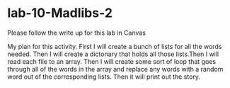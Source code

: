 # lab-10-Madlibs-2
Please follow the write up for this lab in Canvas


My plan for this activity. First I will create a bunch of lists for all the words needed. Then I will create a dictonary that holds all those lists.Then I will read each file to an array. Then I will create some sort of loop that goes through all of the words in the array and replace any words with a random word out of the corresponding lists. Then it will print out the story.
